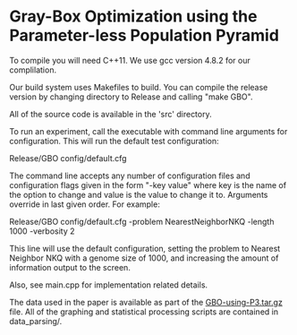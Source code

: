 Gray-Box Optimization using the Parameter-less Population Pyramid
==

To compile you will need C++11.  We use gcc version 4.8.2 for our complilation.

Our build system uses Makefiles to build.  You can compile the release version
by changing directory to Release and calling "make GBO".

All of the source code is available in the 'src' directory.

To run an experiment, call the executable with command line arguments for configuration.
This will run the default test configuration:

Release/GBO config/default.cfg

The command line accepts any number of configuration files and configuration flags given
in the form "-key value" where key is the name of the option to change and value is the
value to change it to.  Arguments override in last given order.  For example:

Release/GBO config/default.cfg -problem NearestNeighborNKQ -length 1000 -verbosity 2

This line will use the default configuration, setting the problem to Nearest Neighbor NKQ
with a genome size of 1000, and increasing the amount of information output to the screen.

Also, see main.cpp for implementation related details.

The data used in the paper is available as part of the
[GBO-using-P3.tar.gz](https://drive.google.com/open?id=0BwZEhB6mzmkadm5qbUhFZTdXU2M&authuser=0) file.
All of the graphing and statistical processing scripts are contained in data_parsing/.

